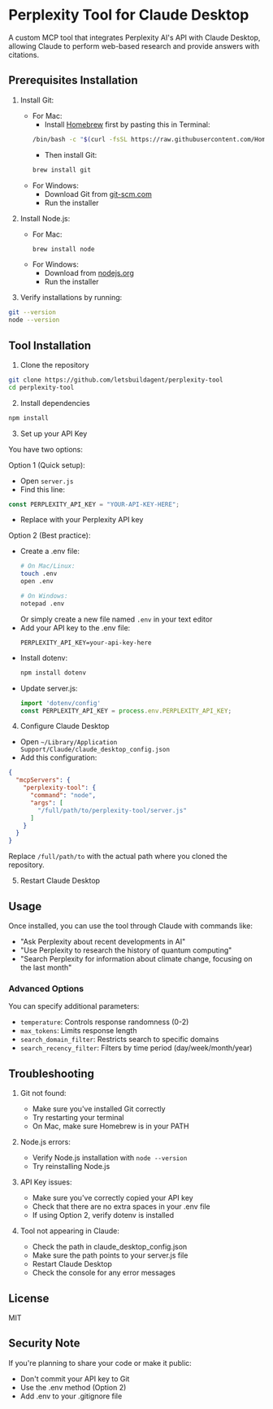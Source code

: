 # Perplexity Tool for Claude Desktop

A custom MCP tool that integrates Perplexity AI's API with Claude Desktop, allowing Claude to perform web-based research and provide answers with citations.

## Prerequisites Installation

1. Install Git:
   - For Mac: 
     - Install [Homebrew](https://brew.sh/) first by pasting this in Terminal:
     ```bash
     /bin/bash -c "$(curl -fsSL https://raw.githubusercontent.com/Homebrew/install/HEAD/install.sh)"
     ```
     - Then install Git:
     ```bash
     brew install git
     ```
   - For Windows:
     - Download Git from [git-scm.com](https://git-scm.com/downloads)
     - Run the installer

2. Install Node.js:
   - For Mac: 
     ```bash
     brew install node
     ```
   - For Windows:
     - Download from [nodejs.org](https://nodejs.org/)
     - Run the installer

3. Verify installations by running:
```bash
git --version
node --version
```

## Tool Installation

1. Clone the repository
```bash
git clone https://github.com/letsbuildagent/perplexity-tool
cd perplexity-tool
```

2. Install dependencies
```bash
npm install
```

3. Set up your API Key

You have two options:

Option 1 (Quick setup):
- Open `server.js`
- Find this line:
```javascript
const PERPLEXITY_API_KEY = "YOUR-API-KEY-HERE";
```
- Replace with your Perplexity API key

Option 2 (Best practice):
- Create a .env file:
  ```bash
  # On Mac/Linux:
  touch .env
  open .env
  
  # On Windows:
  notepad .env
  ```
  Or simply create a new file named `.env` in your text editor
- Add your API key to the .env file:
  ```
  PERPLEXITY_API_KEY=your-api-key-here
  ```
- Install dotenv:
  ```bash
  npm install dotenv
  ```
- Update server.js:
  ```javascript
  import 'dotenv/config'
  const PERPLEXITY_API_KEY = process.env.PERPLEXITY_API_KEY;
  ```

4. Configure Claude Desktop
- Open `~/Library/Application Support/Claude/claude_desktop_config.json`
- Add this configuration:
```json
{
  "mcpServers": {
    "perplexity-tool": {
      "command": "node",
      "args": [
        "/full/path/to/perplexity-tool/server.js"
      ]
    }
  }
}
```
Replace `/full/path/to` with the actual path where you cloned the repository.

5. Restart Claude Desktop

## Usage

Once installed, you can use the tool through Claude with commands like:

- "Ask Perplexity about recent developments in AI"
- "Use Perplexity to research the history of quantum computing"
- "Search Perplexity for information about climate change, focusing on the last month"

### Advanced Options

You can specify additional parameters:
- `temperature`: Controls response randomness (0-2)
- `max_tokens`: Limits response length
- `search_domain_filter`: Restricts search to specific domains
- `search_recency_filter`: Filters by time period (day/week/month/year)

## Troubleshooting

1. Git not found:
   - Make sure you've installed Git correctly
   - Try restarting your terminal
   - On Mac, make sure Homebrew is in your PATH

2. Node.js errors:
   - Verify Node.js installation with `node --version`
   - Try reinstalling Node.js

3. API Key issues:
   - Make sure you've correctly copied your API key
   - Check that there are no extra spaces in your .env file
   - If using Option 2, verify dotenv is installed

4. Tool not appearing in Claude:
   - Check the path in claude_desktop_config.json
   - Make sure the path points to your server.js file
   - Restart Claude Desktop
   - Check the console for any error messages

## License

MIT

## Security Note

If you're planning to share your code or make it public:
- Don't commit your API key to Git
- Use the .env method (Option 2)
- Add .env to your .gitignore file
